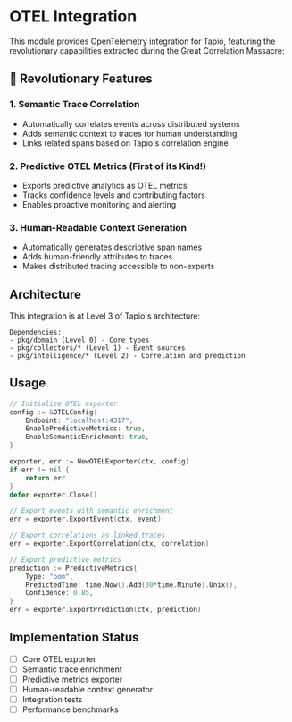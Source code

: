# OTEL Integration

This module provides OpenTelemetry integration for Tapio, featuring the revolutionary capabilities extracted during the Great Correlation Massacre:

## 🚀 Revolutionary Features

### 1. Semantic Trace Correlation
- Automatically correlates events across distributed systems
- Adds semantic context to traces for human understanding
- Links related spans based on Tapio's correlation engine

### 2. Predictive OTEL Metrics (First of its Kind!)
- Exports predictive analytics as OTEL metrics
- Tracks confidence levels and contributing factors
- Enables proactive monitoring and alerting

### 3. Human-Readable Context Generation
- Automatically generates descriptive span names
- Adds human-friendly attributes to traces
- Makes distributed tracing accessible to non-experts

## Architecture

This integration is at Level 3 of Tapio's architecture:

```
Dependencies:
- pkg/domain (Level 0) - Core types
- pkg/collectors/* (Level 1) - Event sources
- pkg/intelligence/* (Level 2) - Correlation and prediction
```

## Usage

```go
// Initialize OTEL exporter
config := &OTELConfig{
    Endpoint: "localhost:4317",
    EnablePredictiveMetrics: true,
    EnableSemanticEnrichment: true,
}

exporter, err := NewOTELExporter(ctx, config)
if err != nil {
    return err
}
defer exporter.Close()

// Export events with semantic enrichment
err = exporter.ExportEvent(ctx, event)

// Export correlations as linked traces
err = exporter.ExportCorrelation(ctx, correlation)

// Export predictive metrics
prediction := PredictiveMetrics{
    Type: "oom",
    PredictedTime: time.Now().Add(30*time.Minute).Unix(),
    Confidence: 0.85,
}
err = exporter.ExportPrediction(ctx, prediction)
```

## Implementation Status

- [ ] Core OTEL exporter
- [ ] Semantic trace enrichment
- [ ] Predictive metrics exporter
- [ ] Human-readable context generator
- [ ] Integration tests
- [ ] Performance benchmarks